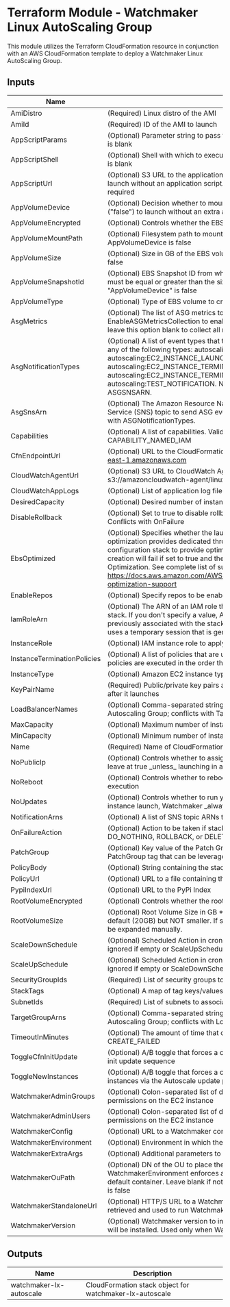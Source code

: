 # Terraform Module - Watchmaker Linux AutoScaling Group

This module utilizes the Terraform CloudFormation resource in conjunction
with an AWS CloudFormation template to deploy a Watchmaker Linux AutoScaling Group.

## Inputs

| Name | Description | Type | Default | Required |
|------|-------------|:----:|:-----:|:-----:|
| AmiDistro | \(Required\) Linux distro of the AMI | string | n/a | yes |
| AmiId | \(Required\) ID of the AMI to launch | string | n/a | yes |
| AppScriptParams | \(Optional\) Parameter string to pass to the application script. Ignored if AppScriptUrl is blank | string | `""` | no |
| AppScriptShell | \(Optional\) Shell with which to execute the application script. Ignored if AppScriptUrl is blank | string | `"bash"` | no |
| AppScriptUrl | \(Optional\) S3 URL to the application script in an S3 bucket \(s3://\). Leave blank to launch without an application script. If specified, an appropriate InstanceRole is required | string | `"null"` | no |
| AppVolumeDevice | \(Optional\) Decision whether to mount an extra EBS volume. Leave as default \("false"\) to launch without an extra application volume | bool | `"false"` | no |
| AppVolumeEncrypted | (Optional) Controls whether the EBS volume will be encrypted. | `bool` | `false` | no |
| AppVolumeMountPath | \(Optional\) Filesystem path to mount the extra app volume. Ignored if AppVolumeDevice is false | string | `"/opt/data"` | no |
| AppVolumeSize | \(Optional\) Size in GB of the EBS volume to create. Ignored if AppVolumeDevice is false | string | `"1"` | no |
| AppVolumeSnapshotId | \(Optional\) EBS Snapshot ID from which to create the AppVolume. "AppVolumeSize" must be equal or greater than the size of the snapshot. Ignored if "AppVolumeDevice" is false | string | `"null"` | no |
| AppVolumeType | \(Optional\) Type of EBS volume to create. Ignored if AppVolumeDevice is false | string | `"gp2"` | no |
| AsgMetrics | \(Optional\) The list of ASG metrics to collect. Must define EnableASGMetricsCollection to enable. Define MetricsCollectionGranularity and leave this option blank to collect all metrics | list(string) | `<list>` | no |
| AsgNotificationTypes | \(Optional\) A list of event types that trigger a notification. Event types can include any of the following types: autoscaling:EC2\_INSTANCE\_LAUNCH, autoscaling:EC2\_INSTANCE\_LAUNCH\_ERROR, autoscaling:EC2\_INSTANCE\_TERMINATE, autoscaling:EC2\_INSTANCE\_TERMINATE\_ERROR, and autoscaling:TEST\_NOTIFICATION. NOTE: Must be defined in conjunction with ASGSNSARN. | list(string) | `<list>` | no |
| AsgSnsArn | \(Optional\) The Amazon Resource Name \(ARN\) of the Amazon Simple Notification Service \(SNS\) topic to send ASG events to. NOTE: Must be defined in conjunction with ASGNotificationTypes. | string | `"null"` | no |
| Capabilities | \(Optional\) A list of capabilities. Valid values: CAPABILITY\_IAM or CAPABILITY\_NAMED\_IAM | list(string) | `<list>` | no |
| CfnEndpointUrl | \(Optional\) URL to the CloudFormation Endpoint. e.g. https://cloudformation.us-east-1.amazonaws.com | string | `"https://cloudformation.us-east-1.amazonaws.com"` | no |
| CloudWatchAgentUrl | \(Optional\) S3 URL to CloudWatch Agent installer. Example: s3://amazoncloudwatch-agent/linux/amd64/latest/AmazonCloudWatchAgent.zip | string | `"null"` | no |
| CloudWatchAppLogs | \(Optional\) List of application log file paths to send to CloudWatch | list(string) | `<list>` | no |
| DesiredCapacity | \(Optional\) Desired number of instances in the Autoscaling Group | string | `"1"` | no |
| DisableRollback | \(Optional\) Set to true to disable rollback of the stack if stack creation failed. Conflicts with OnFailure | string | `"false"` | no |
| EbsOptimized | \(Optional\) Specifies whether the launch configuration is optimized for EBS I/O. This optimization provides dedicated throughput to Amazon EBS and an optimized configuration stack to provide optimal EBS I/O performance. Warning: Stack creation will fail if set to true and the instance type does not support EBS Optimization. See complete list of supported instances here: https://docs.aws.amazon.com/AWSEC2/latest/UserGuide/EBSOptimized.html#ebs-optimization-support | bool | `"false"` | no |
| EnableRepos | \(Optional\) Specify repos to be enabled by yum-config-manager | string | `"null"` | no |
| IamRoleArn | \(Optional\) The ARN of an IAM role that AWS CloudFormation assumes to create the stack. If you don't specify a value, AWS CloudFormation uses the role that was previously associated with the stack. If no role is available, AWS CloudFormation uses a temporary session that is generated from your user credentials | string | `"null"` | no |
| InstanceRole | \(Optional\) IAM instance role to apply to the instance | string | `"null"` | no |
| InstanceTerminationPolicies | \(Optional\) A list of policies that are used to select the instances to terminate. The policies are executed in the order that you list them. | list(string) | `<list>` | no |
| InstanceType | \(Optional\) Amazon EC2 instance type | string | `"t2.micro"` | no |
| KeyPairName | \(Required\) Public/private key pairs allow you to securely connect to your instance after it launches | string | n/a | yes |
| LoadBalancerNames | \(Optional\) Comma-separated string of Classic ELB Names to associate with the Autoscaling Group; conflicts with TargetGroupArns | string | `"null"` | no |
| MaxCapacity | \(Optional\) Maximum number of instances in the Autoscaling Group | string | `"2"` | no |
| MinCapacity | \(Optional\) Minimum number of instances in the Autoscaling Group | string | `"1"` | no |
| Name | \(Required\) Name of CloudFormation Stack | string | n/a | yes |
| NoPublicIp | \(Optional\) Controls whether to assign the instance a public IP. Recommended to leave at true \_unless\_ launching in a public subnet | bool | `"true"` | no |
| NoReboot | \(Optional\) Controls whether to reboot the instance as the last step of cfn-init execution | bool | `"false"` | no |
| NoUpdates | \(Optional\) Controls whether to run yum update during a stack update \(On the initial instance launch, Watchmaker \_always\_ installs updates\) | bool | `"false"` | no |
| NotificationArns | \(Optional\) A list of SNS topic ARNs to publish stack related events | list(string) | `<list>` | no |
| OnFailureAction | \(Optional\) Action to be taken if stack creation fails. This must be one of: DO\_NOTHING, ROLLBACK, or DELETE. Conflicts with DisableRollback | string | `"DO_NOTHING"` | no |
| PatchGroup | \(Optional\) Key value of the Patch Group tag. Controls whether to create a PatchGroup tag that can be leveraged via SSM to auto-update instances. | string | `"null"` | no |
| PolicyBody | \(Optional\) String containing the stack policy body. Conflicts with PolicyUrl | string | `"null"` | no |
| PolicyUrl | \(Optional\) URL to a file containing the stack policy. Conflicts with PolicyBody | string | `"null"` | no |
| PypiIndexUrl | \(Optional\) URL to the PyPi Index | string | `"https://pypi.org/simple"` | no |
| RootVolumeEncrypted | (Optional) Controls whether the root volume will be encrypted. | `bool` | `false` | no |
| RootVolumeSize | \(Optional\) Root Volume Size in GB \*\*NOTE\*\* This value can be set larger than the default \(20GB\) but NOT smaller. If set larger than default value partition will need to be expanded manually. | string | `"20"` | no |
| ScaleDownSchedule | \(Optional\) Scheduled Action in cron-format \(UTC\) to scale down to MinCapacity; ignored if empty or ScaleUpSchedule is unset \(E.g. "0 0 \* \* \*"\) | string | `"null"` | no |
| ScaleUpSchedule | \(Optional\) Scheduled Action in cron-format \(UTC\) to scale up to MaxCapacity; ignored if empty or ScaleDownSchedule is unset \(E.g. "0 10 \* \* Mon-Fri"\) | string | `"null"` | no |
| SecurityGroupIds | \(Required\) List of security groups to apply to the instance | string | n/a | yes |
| StackTags | \(Optional\) A map of tag keys/values to associate with this stack | map(string) | `<map>` | no |
| SubnetIds | \(Required\) List of subnets to associate to the Autoscaling Group | string | n/a | yes |
| TargetGroupArns | \(Optional\) Comma-separated string of Target Group ARNs to associate with the Autoscaling Group; conflicts with LoadBalancerNames | string | `"null"` | no |
| TimeoutInMinutes | \(Optional\) The amount of time that can pass before the stack status becomes CREATE\_FAILED | string | `"30"` | no |
| ToggleCfnInitUpdate | \(Optional\) A/B toggle that forces a change to instance metadata, triggering the cfn-init update sequence | string | `"A"` | no |
| ToggleNewInstances | \(Optional\) A/B toggle that forces a change to instance userdata, triggering new instances via the Autoscale update policy | string | `"A"` | no |
| WatchmakerAdminGroups | \(Optional\) Colon-separated list of domain groups that should have admin permissions on the EC2 instance | string | `"null"` | no |
| WatchmakerAdminUsers | \(Optional\) Colon-separated list of domain users that should have admin permissions on the EC2 instance | string | `"null"` | no |
| WatchmakerConfig | \(Optional\) URL to a Watchmaker config file | string | `"null"` | no |
| WatchmakerEnvironment | \(Optional\) Environment in which the instance is being deployed | string | `"null"` | no |
| WatchmakerExtraArgs | \(Optional\) Additional parameters to be passed to the Watchmaker CLI | string | `"null"` | no |
| WatchmakerOuPath | \(Optional\) DN of the OU to place the instance when joining a domain. If blank and WatchmakerEnvironment enforces a domain join, the instance will be placed in a default container. Leave blank if not joining a domain, or if WatchmakerEnvironment is false | string | `"null"` | no |
| WatchmakerStandaloneUrl | \(Optional\) HTTP/S URL to a Watchmaker standalone executable. The file will be retrieved and used to run Watchmaker, instead of installing Watchmaker from PyPi | string | `"null"` | no |
| WatchmakerVersion | \(Optional\) Watchmaker version to install. When blank \(the default\) the latest version will be installed. Used only when Watchmaker is installed from PyPi | string | `"null"` | no |

## Outputs

| Name | Description |
|------|-------------|
| watchmaker-lx-autoscale | CloudFormation stack object for watchmaker-lx-autoscale |
